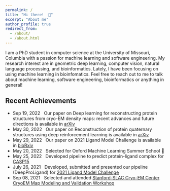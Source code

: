 ```yaml
---
permalink: /
title: "Hi there!  👋"
excerpt: "About me"
author_profile: true
redirect_from: 
  - /about/
  - /about.html
---
```


I am a PhD student in computer science at the University of Missouri, Columbia with a passion for machine learning and software engineering.
My research interest are in geometric deep learning, computer vision, natural language processing, and bioinformatics. Lately, I have been focusing on using machine learning in bioinfomatics. 
Feel free to reach out to me to talk about machine learning, software engineering, bioinformatics or anything in general! 

## Recent Achievements

* Sep 19, 2022 &nbsp; Our paper on Deep learning for reconstructing protein structures from cryo-EM density maps: recent advances and future directions is available in <a href="https://arxiv.org/abs/2209.08171" target="_blank">arXiv</a> 
* May 30, 2022 &nbsp; Our paper on Reconstruction of protein quaternary structures using deep reinforcement learning is available in <a href="https://doi.org/10.48550/arXiv.2205.13594" target="_blank">arXiv</a> 
* May 29, 2022 &nbsp; Our paper on 2021 Ligand Model Challenge is available in <a href="https://www.biorxiv.org/content/10.1101/2022.05.27.493799v2" target="_blank">bioRxiv</a> 
* May 20, 2022 &nbsp; Selected for Oxford Machine Learning Summer School 🌟
* May 25, 2022 &nbsp; Developed pipeline to predict protein-ligand complex for <a href="https://predictioncenter.org/casp15/index.cgi" target="_blank">CASP15</a>
* July 26, 2021 &nbsp; Developed, submitted and presented our pipeline (DeepProLigand) for <a href="https://challenges.emdataresource.org/?q=2021-model-challenge" target="_blank">2021 Ligand Model Challenge</a>
* Sep 08, 2021 &nbsp; Selected and attended <a href="https://cryoem-s2c2.slac.stanford.edu/" target="_blank">Stanford-SLAC Cryo-EM Center CryoEM Map Modeling and Validation Workshop</a>
